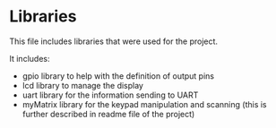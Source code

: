 <h1>Libraries</h1>


This file includes libraries that were used for the project. 

It includes:

- gpio library to help with the definition of output pins
- lcd library to manage the display
- uart library for the information sending to UART
- myMatrix library for the keypad manipulation and scanning (this is further described in readme file of the project)

